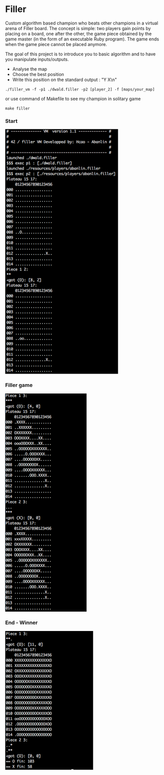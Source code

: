 # Filler

Custom algorithm based champion who beats other champions in a virtual arena of Filler board. The concept is simple: two players gain points by placing on a board, one after the other, the game piece obtained by the game master (in the form of an executable Ruby program). The game ends when the game piece cannot be placed anymore.

The goal of this project is to introduce you to basic algorithm and to have you manipulate inputs/outputs.

- Analyse the map
- Choose the best position
- Write this position on the standard output : "Y X\n"

```
./filler_vm -f -p1 ./dwald.filler -p2 [player_2] -f [maps/your_map]
```
or use command of Makefile to see my champion in solitary game
```
make filler
```

### Start
![alt text](https://github.com/eryndi/Filler/blob/master/screenshots/START.png "Start")

### Filler game
![alt text](https://github.com/eryndi/Filler/blob/master/screenshots/GAME.png "Filler Game")

### End - Winner
![alt text](https://github.com/eryndi/Filler/blob/master/screenshots/END.png "End Winner")
